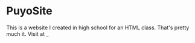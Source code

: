 # PuyoSite
This is a website I created in high school for an HTML class. That's pretty much it. Visit at _
